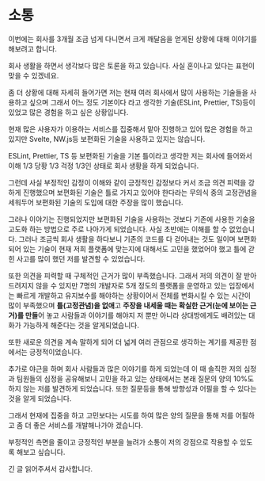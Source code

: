 # 소통

이번에는 회사를 3개월 조금 넘게 다니면서 크게 깨달음을 얻게된 상황에 대해 이야기를 해보려고 합니다.

회사 생활을 하면서 생각보다 많은 토론을 하고 있습니다.
사실 혼이나고 있다는 표현이 맞을 수 있겠네요.

좀 더 상황에 대해 자세히 들어가면 저는 현재 여러 회사에서 많이 사용하는 기술들을 사용하고 싶으며 그래서 어느 정도 기본이다 라고 생각한 기술(ESLint, Prettier, TS)등이 있었고 많은 경험을 하고 싶은 상황입니다.

현재 많은 사용자가 이용하는 서비스를 집중해서 맡아 진행하고 있어 많은 경험을 하고 있지만 Svelte, NW.js등 보편화된 기술을 사용하고 있지는 않습니다.

ESLint, Prettier, TS 등 보편화된 기술을 기본 틀이라고 생각한 저는 회사에 들어와서 이해 1/3 당황 1/3 걱정 1/3인 상태로 회사 생황을 하게 되었습니다.

그런데 사실 부정적인 감정이 이해와 같이 긍정적인 감정보다 커서 조금 의견 피력을 강하게 진행했으며 보편화된 기술은 틀로 가지고 있어야 한다라는 무의식 중의 고정관념을 세워두어 보편화된 기술의 도입에 대한 주장을 많이 했습니다.

그러나 이야기는 진행되었지만 보편화된 기술을 사용하는 것보다 기존에 사용한 기술을 고도화 하는 방법으로 주로 나아가게 되었습니다.
사실 초반에는 이해를 할 수 없었습니다. 그러나 조금씩 회사 생활을 하다보니 기존의 코드를 다 걷어내는 것도 일이며 보편화 되어 있는 기술이 현재 저희 플랫폼에 맞는지에 대해서도 고민을 했었어야 했고 틀에 갇힌 사고를 많이 했던 저를 발견할 수 있었습니다.

또한 의견을 피력할 때 구체적인 근거가 많이 부족했습니다. 그래서 저의 의견이 잘 받아드려지지 않을 수 있지만 7명의 개발자로 5개 정도의 플랫폼을 운영하고 있는 입장에서는 빠르게 개발하고 유지보수를 해야하는 상황이어서 전체를 변화시킬 수 있는 시간이 많이 부족했으며 **틀(고정관념)을 없애**고 **주장을 내세울 때는 확실한 근거(눈에 보이는 근거)를 만들**어 놓고 사람들과 이야기를 해야지 저 뿐만 아니라 상대방에게도 배려있는 대화가 가능하게 해준다는 것을 알게되었습니다.

또한 새로운 의견을 계속 말하게 되어 더 넓게 여러 관점으로 생각하는 계기를 제공한 점에서는 긍정적이었습니다.

추가로 야근을 하며 회사 사람들과 많은 이야기를 하게 되었는데 이 때 솔직한 저의 심정과 팀원들의 심정을 공유해보니 고민을 하고 있는 상태에서는 본래 질문의 양의 10%도 하지 않는 저를 발견하게 되었습니다. 또한 질문등을 통해 방향성과 어필을 할 수 있다는 것을 알게 되었습니다.

그래서 현재에 집중을 하고 고민보다는 시도를 하여 많은 양의 질문을 통해 저를 어필하고 좀 더 좋은 서비스를 개발해나가야 겠습니다.

부정적인 측면을 줄이고 긍정적인 부분을 늘려가 소통이 저의 강점으로 작용할 수 있도록 해보고 싶습니다.

긴 글 읽어주셔서 감사합니다.
